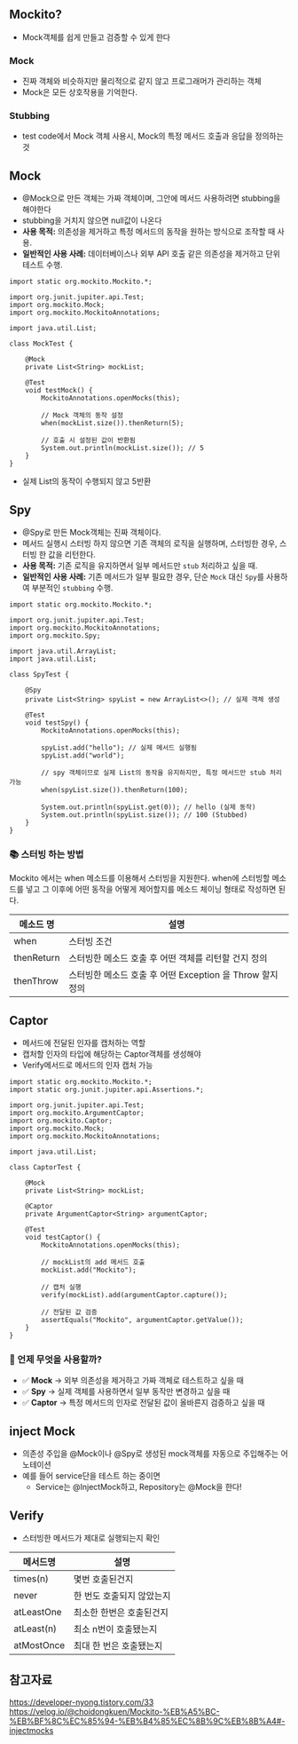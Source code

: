 ## Mockito?

- Mock객체를 쉽게 만들고 검증할 수 있게 한다

### Mock

- 진짜 객체와 비슷하지만 물리적으로 같지 않고 프로그래머가 관리하는 객체
- Mock은 모든 상호작용을 기억한다.

### Stubbing

- test code에서 Mock 객체 사용시, Mock의 특정 메서드 호출과 응답을 정의하는 것

## Mock

- @Mock으로 만든 객체는 가짜 객체이며, 그안에 메서드 사용하려면 stubbing을 해야한다
- stubbing을 거치지 않으면 null값이 나온다
- **사용 목적:** 의존성을 제거하고 특정 메서드의 동작을 원하는 방식으로 조작할 때 사용.
- **일반적인 사용 사례:** 데이터베이스나 외부 API 호출 같은 의존성을 제거하고 단위 테스트 수행.

```
import static org.mockito.Mockito.*;

import org.junit.jupiter.api.Test;
import org.mockito.Mock;
import org.mockito.MockitoAnnotations;

import java.util.List;

class MockTest {

    @Mock
    private List<String> mockList;

    @Test
    void testMock() {
        MockitoAnnotations.openMocks(this);

        // Mock 객체의 동작 설정
        when(mockList.size()).thenReturn(5);

        // 호출 시 설정된 값이 반환됨
        System.out.println(mockList.size()); // 5
    }
}

```

- 실제 List의 동작이 수행되지 않고 5반환

## Spy

- @Spy로 만든 Mock객체는 진짜 객체이다.
- 메서드 실행시 스터빙 하지 않으면 기존 객체의 로직을 실행하며, 스터빙한 경우, 스터빙 한 값을 리턴한다.
- **사용 목적:** 기존 로직을 유지하면서 일부 메서드만 `stub` 처리하고 싶을 때.
- **일반적인 사용 사례:** 기존 메서드가 일부 필요한 경우, 단순 `Mock` 대신 `Spy`를 사용하여 부분적인 `stubbing` 수행.

```
import static org.mockito.Mockito.*;

import org.junit.jupiter.api.Test;
import org.mockito.MockitoAnnotations;
import org.mockito.Spy;

import java.util.ArrayList;
import java.util.List;

class SpyTest {

    @Spy
    private List<String> spyList = new ArrayList<>(); // 실제 객체 생성

    @Test
    void testSpy() {
        MockitoAnnotations.openMocks(this);

        spyList.add("hello"); // 실제 메서드 실행됨
        spyList.add("world");

        // spy 객체이므로 실제 List의 동작을 유지하지만, 특정 메서드만 stub 처리 가능
        when(spyList.size()).thenReturn(100);

        System.out.println(spyList.get(0)); // hello (실제 동작)
        System.out.println(spyList.size()); // 100 (Stubbed)
    }
}

```

### 📚 스터빙 하는 방법

Mockito 에서는 when 메소드를 이용해서 스터빙을 지원한다.
when에 스터빙할 메소드를 넣고 그 이후에 어떤 동작을 어떻게 제어할지를 메소드 체이닝 형태로 작성하면 된다.

| 메소드 명  | 설명                                                      |
| ---------- | --------------------------------------------------------- |
| when       | 스터빙 조건                                               |
| thenReturn | 스터빙한 메소드 호출 후 어떤 객체를 리턴할 건지 정의      |
| thenThrow  | 스터빙한 메소드 호출 후 어떤 Exception 을 Throw 할지 정의 |

## Captor

- 메서드에 전달된 인자를 캡처하는 역할
- 캡처할 인자의 타입에 해당하는 Captor객체를 생성해야
- Verify메서드로 메서드의 인자 캡처 가능

```
import static org.mockito.Mockito.*;
import static org.junit.jupiter.api.Assertions.*;

import org.junit.jupiter.api.Test;
import org.mockito.ArgumentCaptor;
import org.mockito.Captor;
import org.mockito.Mock;
import org.mockito.MockitoAnnotations;

import java.util.List;

class CaptorTest {

    @Mock
    private List<String> mockList;

    @Captor
    private ArgumentCaptor<String> argumentCaptor;

    @Test
    void testCaptor() {
        MockitoAnnotations.openMocks(this);

        // mockList의 add 메서드 호출
        mockList.add("Mockito");

        // 캡처 실행
        verify(mockList).add(argumentCaptor.capture());

        // 전달된 값 검증
        assertEquals("Mockito", argumentCaptor.getValue());
    }
}

```

### **📌 언제 무엇을 사용할까?**

- ✅ **Mock** → 외부 의존성을 제거하고 가짜 객체로 테스트하고 싶을 때
- ✅ **Spy** → 실제 객체를 사용하면서 일부 동작만 변경하고 싶을 때
- ✅ **Captor** → 특정 메서드의 인자로 전달된 값이 올바른지 검증하고 싶을 때

## inject Mock

- 의존성 주입을 @Mock이나 @Spy로 생성된 mock객체를 자동으로 주입해주는 어노테이션
- 예를 들어 service단을 테스트 하는 중이면
  - Service는 @InjectMock하고, Repository는 @Mock을 한다!

## Verify

- 스터빙한 메서드가 제대로 실행되는지 확인

| 메서드명   | 설명                      |
| ---------- | ------------------------- |
| times(n)   | 몇번 호출된건지           |
| never      | 한 번도 호출되지 않았는지 |
| atLeastOne | 최소한 한번은 호출된건지  |
| atLeast(n) | 최소 n번이 호출됐는지     |
| atMostOnce | 최대 한 번은 호출됐는지   |

## 참고자료

https://developer-nyong.tistory.com/33
https://velog.io/@choidongkuen/Mockito-%EB%A5%BC-%EB%BF%8C%EC%85%94-%EB%B4%85%EC%8B%9C%EB%8B%A4#-injectmocks
